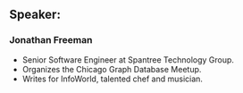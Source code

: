 ## Speaker: 

### Jonathan Freeman
* Senior Software Engineer at Spantree Technology Group.
* Organizes the Chicago Graph Database Meetup.
* Writes for InfoWorld, talented chef and musician.

